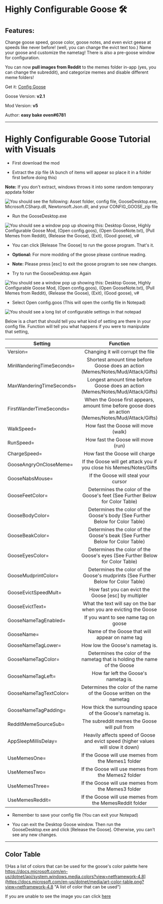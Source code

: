 # Highly Configurable Goose 🛠

## Features:

Change goose speed, goose color, goose notes, and even evict geese at speeds like never before! (well, you can change the evict text too.) Name your goose and customize the nametag! There is also a pre-goose window for configuration.

You can now **pull images from Reddit** to the memes folder in-app (yes, you can change the subreddit), and categorize memes and disable different meme folders!

Get it: [Config Goose](https://drive.google.com/file/d/1pU2H4LUvjYlOZv6Nj4QNbyG3GR9h8SM4/view)

Goose Version: **v2.1**

Mod Version: **v5**

Author: **easy bake oven#6781**

---

# Highly Configurable Goose Tutorial with Visuals

* First download the mod

* Extract the zip file (A bunch of items will appear so place it in a folder first before doing this)

**Note:** If you don't extract, windows throws it into some random temporary appdata folder

![You should see the following: Asset folder, config file, GooseDesktop.exe, Microsoft.CSharp.dll, Newtonsoft.Json.dll, and your CONFIG_GOOSE_zip file](https://raw.githubusercontent.com/Tatohead/ResourceHub-Images/master/Highly%20Configurable%20Goose/part%201.png "You should see the following: Asset folder, config file, GooseDesktop.exe, Microsoft.CSharp.dll, Newtonsoft.Json.dll, and your CONFIG_GOOSE_zip file")

* Run the GooseDesktop.exe

![You should see a window pop up showing this: Desktop Goose, Highly Configurable Goose Mod, (Open config.goos), (Open GooseNote.txt), (Pull Memes from Reddit), (Release the Goose), (Exit), (Good goose), v#](https://raw.githubusercontent.com/Tatohead/ResourceHub-Images/master/Highly%20Configurable%20Goose/part%202.png "You should see a window pop up showing this: Desktop Goose, Highly Configurable Goose Mod, (Open config.goos), (Open GooseNote.txt), (Pull Memes from Reddit), (Release the Goose), (Exit), (Good goose), v#")

* You can click [Release The Goose] to run the goose program. That's it.

* **Optional:** For more modding of the goose please continue reading.

* **Note:** Please press [esc] to exit the goose program to see new changes.

* Try to run the GooseDesktop.exe Again

![You should see a window pop up showing this: Desktop Goose, Highly Configurable Goose Mod, (Open config.goos), (Open GooseNote.txt), (Pull Memes from Reddit), (Release the Goose), (Exit), (Good goose), v#](https://raw.githubusercontent.com/Tatohead/ResourceHub-Images/master/Highly%20Configurable%20Goose/part%202.png "You should see a window pop up showing this: Desktop Goose, Highly Configurable Goose Mod, (Open config.goos), (Open GooseNote.txt), (Pull Memes from Reddit), (Release the Goose), (Exit), (Good goose), v#")

* Select Open config.goos (This will open the config file in Notepad)

![You should see a long list of configurable settings in that notepad](https://raw.githubusercontent.com/Tatohead/ResourceHub-Images/master/Highly%20Configurable%20Goose/part%204.png "You should see a long list of configurable settings in that notepad")

Below is a chart that should tell you what kind of setting are there in your config file. Function will tell you what happens if you were to manipulate that setting,

| Setting                   | Function                                                                                                 |
|---------------------------|:--------------------------------------------------------------------------------------------------------:|
| Version=                  | Changing it will corrupt the file                                                                        |
| MinWanderingTimeSeconds=  | Shortest amount time before Goose does an action (Memes/Notes/Mud/Attack/Gifts)                          |
| MaxWanderingTimeSeconds=  | Longest amount time before Goose does an action (Memes/Notes/Mud/Attack/Gifts)                           |
| FirstWanderTimeSeconds=   | When the Goose first appears, amount time before goose does an action (Memes/Notes/Mud/Attack/Gifts)     |
| WalkSpeed=                | How fast the Goose will move (walk)                                                                      |
| RunSpeed=                 | How fast the Goose will move (run)                                                                       |
| ChargeSpeed=              | How fast the Goose will charge                                                                           |
| GooseAngryOnCloseMeme=    | If the Goose will get attack you if you close his Memes/Notes/Gifts                                      |
| GooseNabsMouse=           | If the Goose will steal your cursor                                                                      |
| GooseFeetColor=           | Determines the color of the Goose's feet (See Further Below for Color Table)                             |
| GooseBodyColor=           | Determines the color of the Goose's body (See Further Below for Color Table)                             |
| GooseBeakColor=           | Determines the color of the Goose's beak (See Further Below for Color Table)                             |
| GooseEyesColor=           | Determines the color of the Goose's eyes (See Further Below for Color Table)                             |
| GooseMudprintColor=       | Determines the color of the Goose's mudprints (See Further Below for Color Table)                        |
| GooseEvictSpeedMult=      | How fast you can evict  the Goose [esc] by multipler                                                     |
| GooseEvictText=           | What the text will say on the bar when you are evicting the Goose                                        |
| GooseNameTagEnabled=      | If you want to see name tag on goose                                                                     |
| GooseName=                | Name of the Goose that will appear on name tag                                                           |
| GooseNameTagLower=        | How low the Goose's nametag is.                                                                          |
| GooseNameTagColor=        | Determines the color of the nametag that is holding the name of the Goose                                |
| GooseNameTagLeft=         | How far left the Goose's nametag is.                                                                     |
| GooseNameTagTextColor=    | Determines the color of the name of the Goose written on the nametag                                     |
| GooseNameTagPadding=      | How thick the surrounding space of the Goose's nametag is.                                               |
| RedditMemeSourceSub=      | The subreddit memes the Goose will pull from                                                             |
| AppSleepMillisDelay=      | Heavily affects speed of Goose and evict speed (higher values will slow it down)                         |
| UseMemesOne=              | If the Goose will use memes from the Memes1 folder                                                       |
| UseMemesTwo=              | If the Goose will use memes from the Memes2 folder                                                       |
| UseMemesThree=            | If the Goose will use memes from the Memes3 folder                                                       |
| UseMemesReddit=           | If the Goose will use memes from the MemesReddit folder                                                  |

* Remember to save your config file (You can exit your Notepad)

* You can exit the Desktop Goose window. Then run the GooseDesktop.exe and click [Release the Goose]. Otherwise, you can't see any new changes.

---

## Color Table

![Has a list of colors that can be used for the goose's color palette here https://docs.microsoft.com/en-us/dotnet/api/system.windows.media.colors?view=netframework-4.8](https://docs.microsoft.com/en-us/dotnet/media/art-color-table.png?view=netframework-4.8 "A  list of color that can be used")

If you are unable to see the image you can click [here](https://docs.microsoft.com/en-us/dotnet/api/system.windows.media.colors?view=netframework-4.8)

